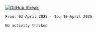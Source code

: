[![GitHub Streak](https://streak-stats.demolab.com?user=renren-017&theme=sea&hide_border=true&background=DD272700)](https://git.io/streak-stats)

<!--START_SECTION:waka-->

```txt
From: 03 April 2025 - To: 10 April 2025

No activity tracked
```

<!--END_SECTION:waka-->
